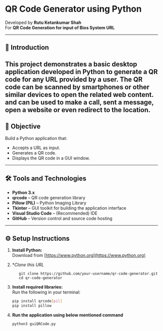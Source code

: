 # QR Code Generator using Python

Developed by **Rutu Ketankumar Shah**  
For **QR Code Generation for input of Bios System URL**

---

## 📌 Introduction
This project demonstrates a basic desktop application developed in Python to generate a QR code for any URL provided by a user. The QR code can be scanned by smartphones or other similar devices to open the related web content. and can be used to make a call, sent a message, open a website or even redirect to the location.
---

## 🎯 Objective

Build a Python application that:
- Accepts a URL as input.
- Generates a QR code.
- Displays the QR code in a GUI window.

---

## 🛠️ Tools and Technologies

- **Python 3.x**
- **qrcode** – QR code generation library
- **Pillow (PIL)** – Python Imaging Library
- **Tkinter** – GUI toolkit for building the application interface
- **Visual Studio Code** – (Recommended) IDE
- **GitHub** – Version control and source code hosting

---

## ⚙️ Setup Instructions

1. **Install Python:**  
   Download from [https://www.python.org](https://www.python.org)

2. **Clone this URL*
   ```
      git clone https://github.com/your-username/qr-code-generator.git
      cd qr-code-generator
   
3. **Install required libraries:**  
   Run the following in your terminal:
   ```bash
   pip install qrcode[pil]
   pip install pillow

4. **Run the application using below mentioned command**
   ```
   python3 guiQRCode.py
